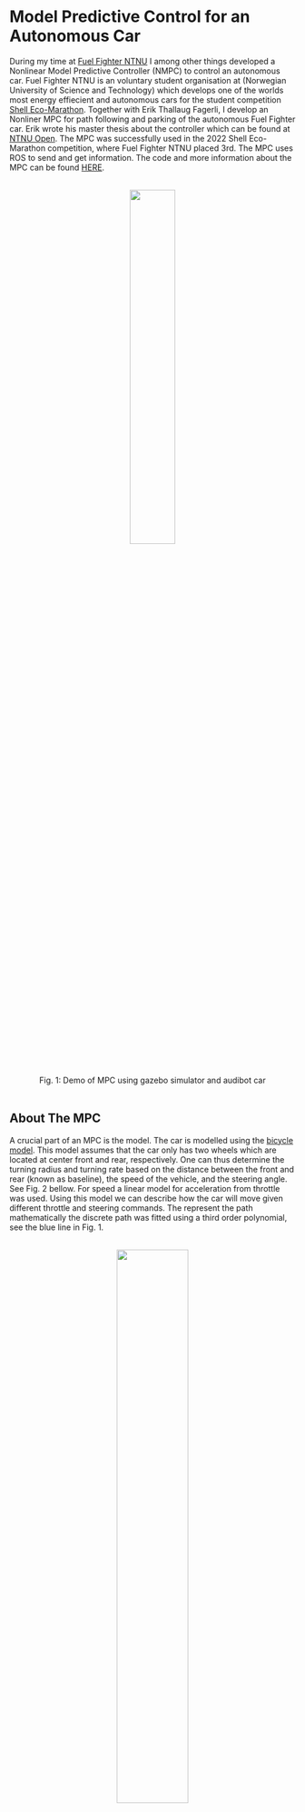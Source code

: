 # Model Predictive Control for an Autonomous Car

During my time at [Fuel Fighter NTNU](https://www.fuelfighter.no/) I among other things developed a Nonlinear Model Predictive Controller (NMPC) to control an autonomous car. Fuel Fighter NTNU is an voluntary student organisation at (Norwegian University of Science and Technology) which develops one of the worlds most energy effiecient and autonomous cars for the student competition [Shell Eco-Marathon](https://www.shellecomarathon.com/). Together with Erik Thallaug Fagerli, I develop an Nonliner MPC for path following and parking of the autonomous Fuel Fighter car. Erik wrote his master thesis about the controller which can be found at [NTNU Open](https://hdl.handle.net/11250/3019945). The MPC was successfully used in the 2022 Shell Eco-Marathon competition, where Fuel Fighter NTNU placed 3rd. The MPC uses ROS to send and get information. The code and more information about the MPC can be found [HERE](https://github.com/TorBorve/mpc_local_planner).

<br/>
<div align="center">
<img src="../static/mpc_demo.gif" width="40%">
<br>
<figcaption align="center">Fig. 1: Demo of MPC using gazebo simulator and audibot car</figcaption>
</div>
<br/>

## About The MPC

A crucial part of an MPC is the model. The car is modelled using the [bicycle model](https://dingyan89.medium.com/simple-understanding-of-kinematic-bicycle-model-81cac6420357). This model assumes that the car only has two wheels which are located at center front and rear, respectively. One can thus determine the turning radius and turning rate based on the distance between the front and rear (known as baseline), the speed of the vehicle, and the steering angle. See Fig. 2 bellow. For speed a linear model for acceleration from throttle was used. Using this model we can describe how the car will move given different throttle and steering commands. The represent the path mathematically the discrete path was fitted using a third order polynomial, see the blue line in Fig. 1. 

<br/>
<div align="center">
<img src="../static/bicycle_model.webp" width="50%">
<br>
<figcaption align="center">Fig. 2: Bicycle model geometry from Yan Ding</figcaption>
</div>
<br/>


Given a model of the car and path it remains to state what we want the car to do mathematically, i.e. a cost function. The main parts of the cost function is the cross-track error, which is the distance from the car to the path/road, and the heading error, which is the angle between the direction the car is pointing and the direction the path is heading. We want both of these to be small. The MPC then attempts to find the optimal steering angle and throttle value such that we minimize the cost function over time. This is done by calculation what the future cost will be given different steering angles and throttle values over time. Then it does the fist part of the plan, after which it recalculates the plan and only does the first part of it. This is known as receeding horizon as seen in Fig. 3. Solving these optimization problems can be very challenging, especially since the problem in this case is nonlinear. Therefore, [ACADOS](https://github.com/acados/acados) was used. ACADOS is a library which makes is "simple" to solve these kinds of problems and does it very fast.

<br/>
<div align="center">
<img src="../static/mpc_diagram.png" width="60%">
<br>
<figcaption align="center">Fig. 3: MPC receeding horizon</figcaption>
</div>
<br/>

## Final Thoughts

The MPC works well for several senarios, however looking back I would do several things different. This includes, but is not limited to the following points:

- **Nonlinear**: The fact the problem becomes makes the optimisation problem much harder and you loose almost all guarantees of optimal solutions. If I were to do the project again I would probably transform the problem such that a linear approximation could be used. This would help ensure that the solutions obtained are acctually good.
- **Polynomial**: Using a polynomial to approximate the path is very simple and is not very good in terms of the fit it provides. Thus, could use something like a spline or Lagrange polynomial, which would likely be better. I tried to use a spline, however at the time ACADOS had limited support for updating the spline (at least not well documented...).
- **KISS**: Keep it simple stupid. As mentioned using a nonlinear solver is complicated and you have no guarantees for it to work. In heinsight it would be better to just use a simpel path following algorithm such as Pure Pursuit or Stanley controller, however it is not as cool nor impressive ;)

If you have questions about the project feel free to reach out to me.